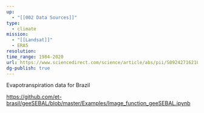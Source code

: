 ```yaml
---
up:
  - "[[002 Data Sources]]"
type:
  - climate
mission:
  - "[[Landsat]]"
  - ERA5
resolution: 
time_range: 1984-2020
url: https://www.sciencedirect.com/science/article/abs/pii/S0924271621001519?via%3Dihub
dg-publish: true
---
```

Evapotranspiration data for Brazil


https://github.com/et-brasil/geeSEBAL/blob/master/Examples/Image_function_geeSEBAL.ipynb